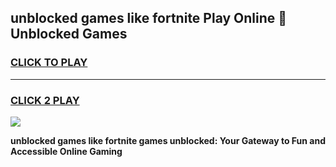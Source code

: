 
## unblocked games like fortnite Play Online 👋 Unblocked Games
<h3>
<a href="https://premium.freeplayer.one?title=unblocked_games_like_fortnite&ref=19F">CLICK TO PLAY</a></h3>
<hr>

<h3>
<a href="https://premium.freeplayer.one?title=unblocked_games_like_fortnite&ref=19F">CLICK 2 PLAY</a>
  
</h3>

<a href="https://premium.freeplayer.one?title=unblocked_games_like_fortnite&ref=19F"><img src="https://clearcache.store/games.png"></a>


**unblocked games like fortnite games unblocked: Your Gateway to Fun and Accessible Online Gaming**
